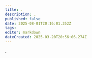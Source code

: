 ```yaml
---
title: .
description: .
published: false
date: 2025-08-01T20:16:01.352Z
tags: 
editor: markdown
dateCreated: 2025-03-20T20:56:06.274Z
---
```


.